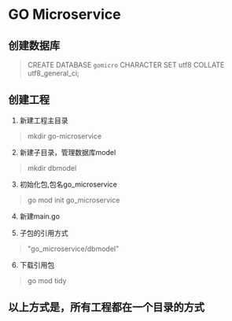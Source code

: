 # GO Microservice

## 创建数据库

> CREATE DATABASE `gomicro` CHARACTER SET utf8 COLLATE utf8_general_ci;

## 创建工程

1. 新建工程主目录

> mkdir go-microservice

2. 新建子目录，管理数据库model

> mkdir dbmodel

3. 初始化包,包名go_microservice

> go mod init go_microservice

4. 新建main.go

5. 子包的引用方式

> "go_microservice/dbmodel"

6. 下载引用包

> go mod tidy


## 以上方式是，所有工程都在一个目录的方式
